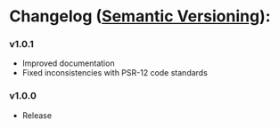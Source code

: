 # Changelog ([Semantic Versioning](https://semver.org/)):

### v1.0.1
- Improved documentation
- Fixed inconsistencies with PSR-12 code standards

### v1.0.0
- Release